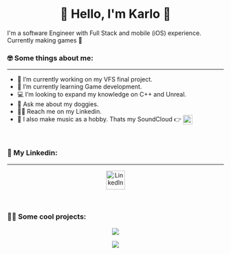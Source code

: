 <h1 align="center">🌚 Hello, I'm Karlo 🌝</h1>
<!-- Maybe add some images up here -->
I'm a software Engineer with Full Stack and mobile (iOS) experience.<br> Currently making games 👾

<br>

### 🤓 Some things about me:
---

- 🦾 I’m currently working on my VFS final project.
- 🌱 I’m currently learning Game development.
- 💻 I’m looking to expand my knowledge on C++ and Unreal.
- 🐶 Ask me about my doggies.
- 🐱‍👓 Reach me on my Linkedin.
- 🎹 I also make music as a hobby. Thats my SoundCloud 👉 <a target="_blank"
  href="https://soundcloud.com/dr-kalavera">
  <img align="center" alt="SoundCloud" width="22px"
    src="https://cdn3.iconfinder.com/data/icons/picons-social/57/74-soundcloud-512.png" />
</a>

<br>

### 🤵 My Linkedin:
---

<p align="center">

  <a target="_blank" href="https://www.linkedin.com/in/jose-karlo-hurtado-corona-078850bb">
    <img alt="LinkedIn" width="44px"
      src="https://img.icons8.com/external-justicon-lineal-color-justicon/64/000000/external-linkedin-social-media-justicon-lineal-color-justicon.png" />
  </a>
</p>

<br>

### 🐱‍💻 Some cool projects:

<p align="center">
  <a href="https://github.com/karloconk/luckyCookie">
    <img align="center"
      src="https://github-readme-stats.vercel.app/api/pin/?username=karloconk&repo=luckyCookie&theme=buefy" />
  </a>
</p>

<p align="center">
  <a href="https://github.com/karloconk/Angry-Key">
    <img align="center"
      src="https://github-readme-stats.vercel.app/api/pin/?username=karloconk&repo=Angry-Key&theme=vue" />
  </a>
</p>
